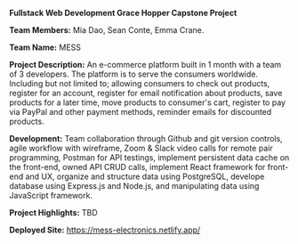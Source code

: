 **Fullstack Web Development Grace Hopper Capstone Project**

**Team Members:** Mia Dao, Sean Conte, Emma Crane.

**Team Name:** MESS

**Project Description:** An e-commerce platform built in 1 month with a team of 3 developers. The platform is to serve the consumers worldwide. Including but not limited to; allowing consumers to check out products, register for an account, register for email notification about products, save products for a later time, move products to consumer's cart, register to pay via PayPal and other payment methods, reminder emails for discounted products.

**Development:** Team collaboration through Github and git version controls, agile workflow with wireframe, Zoom & Slack video calls for remote pair programming, Postman for API testings, implement persistent data cache on the front-end, owned API CRUD calls, implement React framework for front-end and UX, organize and structure data using PostgreSQL, develope database using Express.js and Node.js, and manipulating data using JavaScript framework.

**Project Highlights:** TBD

**Deployed Site:** https://mess-electronics.netlify.app/
